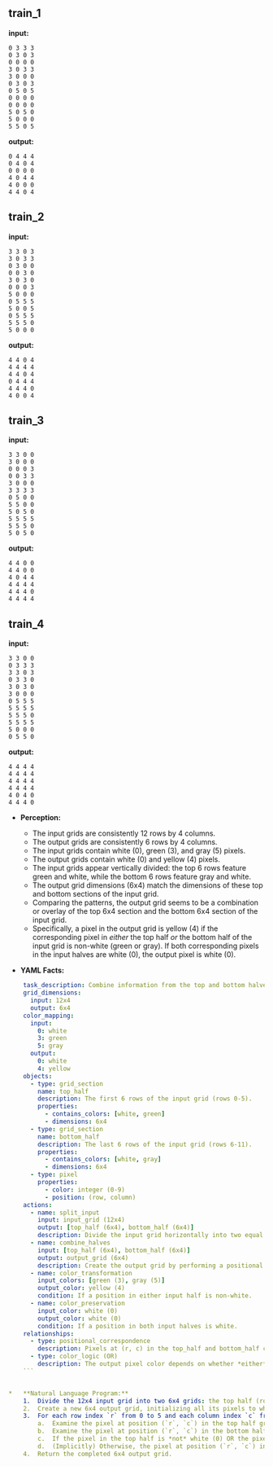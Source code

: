 
## train_1

**input:**
```
0 3 3 3
0 3 0 3
0 0 0 0
3 0 3 3
3 0 0 0
0 3 0 3
0 5 0 5
0 0 0 0
0 0 0 0
5 0 5 0
5 0 0 0
5 5 0 5
```


**output:**
```
0 4 4 4
0 4 0 4
0 0 0 0
4 0 4 4
4 0 0 0
4 4 0 4
```


## train_2

**input:**
```
3 3 0 3
3 0 3 3
0 3 0 0
0 0 3 0
3 0 3 0
0 0 0 3
5 0 0 0
0 5 5 5
5 0 0 5
0 5 5 5
5 5 5 0
5 0 0 0
```


**output:**
```
4 4 0 4
4 4 4 4
4 4 0 4
0 4 4 4
4 4 4 0
4 0 0 4
```


## train_3

**input:**
```
3 3 0 0
3 0 0 0
0 0 0 3
0 0 3 3
3 0 0 0
3 3 3 3
0 5 0 0
5 5 0 0
5 0 5 0
5 5 5 5
5 5 5 0
5 0 5 0
```


**output:**
```
4 4 0 0
4 4 0 0
4 0 4 4
4 4 4 4
4 4 4 0
4 4 4 4
```


## train_4

**input:**
```
3 3 0 0
0 3 3 3
3 3 0 3
0 3 3 0
3 0 3 0
3 0 0 0
0 5 5 5
5 5 5 5
5 5 5 0
5 5 5 5
5 0 0 0
0 5 5 0
```


**output:**
```
4 4 4 4
4 4 4 4
4 4 4 4
4 4 4 4
4 0 4 0
4 4 4 0
```

*   **Perception:**
    *   The input grids are consistently 12 rows by 4 columns.
    *   The output grids are consistently 6 rows by 4 columns.
    *   The input grids contain white (0), green (3), and gray (5) pixels.
    *   The output grids contain white (0) and yellow (4) pixels.
    *   The input grids appear vertically divided: the top 6 rows feature green and white, while the bottom 6 rows feature gray and white.
    *   The output grid dimensions (6x4) match the dimensions of these top and bottom sections of the input grid.
    *   Comparing the patterns, the output grid seems to be a combination or overlay of the top 6x4 section and the bottom 6x4 section of the input grid.
    *   Specifically, a pixel in the output grid is yellow (4) if the corresponding pixel in *either* the top half *or* the bottom half of the input grid is non-white (green or gray). If both corresponding pixels in the input halves are white (0), the output pixel is white (0).

*   **YAML Facts:**
    
```yaml
    task_description: Combine information from the top and bottom halves of the input grid based on pixel color.
    grid_dimensions:
      input: 12x4
      output: 6x4
    color_mapping:
      input:
        0: white
        3: green
        5: gray
      output:
        0: white
        4: yellow
    objects:
      - type: grid_section
        name: top_half
        description: The first 6 rows of the input grid (rows 0-5).
        properties:
          - contains_colors: [white, green]
          - dimensions: 6x4
      - type: grid_section
        name: bottom_half
        description: The last 6 rows of the input grid (rows 6-11).
        properties:
          - contains_colors: [white, gray]
          - dimensions: 6x4
      - type: pixel
        properties:
          - color: integer (0-9)
          - position: (row, column)
    actions:
      - name: split_input
        input: input_grid (12x4)
        output: [top_half (6x4), bottom_half (6x4)]
        description: Divide the input grid horizontally into two equal halves.
      - name: combine_halves
        input: [top_half (6x4), bottom_half (6x4)]
        output: output_grid (6x4)
        description: Create the output grid by performing a positional OR operation based on non-white pixels.
      - name: color_transformation
        input_colors: [green (3), gray (5)]
        output_color: yellow (4)
        condition: If a position in either input half is non-white.
      - name: color_preservation
        input_color: white (0)
        output_color: white (0)
        condition: If a position in both input halves is white.
    relationships:
      - type: positional_correspondence
        description: Pixels at (r, c) in the top_half and bottom_half correspond to the pixel at (r, c) in the output grid, where 0 <= r < 6 and 0 <= c < 4.
      - type: color_logic (OR)
        description: The output pixel color depends on whether *either* corresponding input pixel (from top and bottom halves) is non-white.
    ```


*   **Natural Language Program:**
    1.  Divide the 12x4 input grid into two 6x4 grids: the top half (rows 0-5) and the bottom half (rows 6-11).
    2.  Create a new 6x4 output grid, initializing all its pixels to white (0).
    3.  For each row index `r` from 0 to 5 and each column index `c` from 0 to 3:
        a.  Examine the pixel at position (`r`, `c`) in the top half grid.
        b.  Examine the pixel at position (`r`, `c`) in the bottom half grid.
        c.  If the pixel in the top half is *not* white (0) OR the pixel in the bottom half is *not* white (0), set the pixel at position (`r`, `c`) in the output grid to yellow (4).
        d.  (Implicitly) Otherwise, the pixel at position (`r`, `c`) in the output grid remains white (0).
    4.  Return the completed 6x4 output grid.
